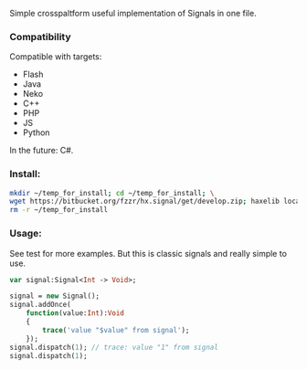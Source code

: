 Simple crosspaltform useful implementation of Signals in one file.

### Compatibility

Compatible with targets:

* Flash
* Java
* Neko
* C++
* PHP
* JS
* Python

In the future: C#.



### Install:

```bash
mkdir ~/temp_for_install; cd ~/temp_for_install; \
wget https://bitbucket.org/fzzr/hx.signal/get/develop.zip; haxelib local develop.zip; \
rm -r ~/temp_for_install
```



### Usage:

See test for more examples. But this is classic signals and really simple to use.

````haxe
var signal:Signal<Int -> Void>;

signal = new Signal();
signal.addOnce(
	function(value:Int):Void
	{
		trace('value "$value" from signal');
	});
signal.dispatch(1); // trace: value "1" from signal
signal.dispatch(1);
````
